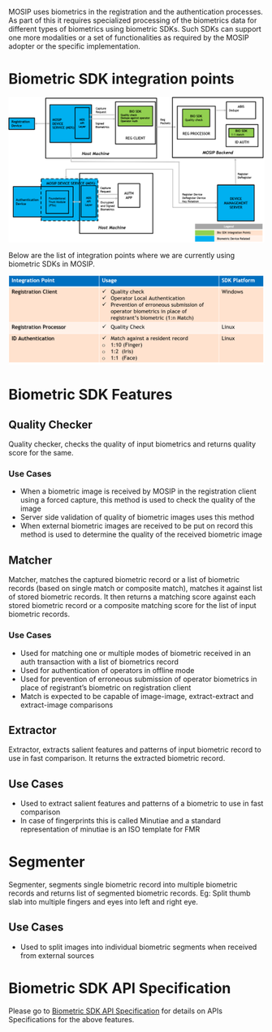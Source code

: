 
MOSIP uses biometrics in the registration and the authentication processes. As part of this it requires specialized processing of the biometrics data for different types of biometrics using biometric SDKs. Such SDKs can support one more modalities or a set of functionalities as required by the MOSIP adopter or the specific implementation. 

# Biometric SDK integration points

![](_images/biometrics/biometric_sdk_integration_points.png)

Below are the list of integration points where we are currently using biometric SDKs in MOSIP.

![](_images/biometrics/biometric_sdk_integration_points_table.png)

# Biometric SDK Features 

## Quality Checker
Quality checker, checks the quality of input biometrics and returns quality score for the same.

### Use Cases
* When a biometric  image is received by MOSIP in the registration client using a forced capture, this method is used to check the quality of the image
* Server side validation of quality of biometric images uses this method
* When external biometric images are received to be put on record this method is used to determine the quality of the received biometric image

## Matcher
Matcher, matches the captured biometric record or a list of biometric records (based on single match or composite match), matches it against list of stored biometric records. It then returns a matching score against each stored biometric record or a composite matching score for the list of input biometric records. 

### Use Cases
* Used for matching one or multiple modes of biometric received in an auth transaction with a list of biometrics record
* Used for authentication of operators in offline mode
* Used for prevention of erroneous submission of operator biometrics in place of registrant’s biometric on registration client
* Match is expected to be capable of image-image, extract-extract and extract-image comparisons

## Extractor
Extractor, extracts salient features and patterns of input biometric record to use in fast comparison. It returns the extracted biometric record.

## Use Cases
* Used to extract salient features and patterns of a biometric to use in fast comparison
* In case of fingerprints this is called Minutiae and a standard representation of minutiae is an ISO template for FMR

# Segmenter
Segmenter, segments single biometric record into multiple biometric records and returns list of segmented biometric records. Eg: Split thumb slab into multiple fingers and eyes into left and right eye.

## Use Cases
* Used to split images into individual biometric segments when received from external sources

# Biometric SDK API Specification
Please go to [Biometric SDK API Specification](Biometric-SDK-API-Specification.md) for details on APIs Specifications for the above features.



